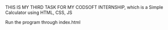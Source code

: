 THIS IS MY THIRD TASK FOR MY CODSOFT INTERNSHIP, which is a Simple Calculator using HTML, CSS, JS

Run the program through index.html
